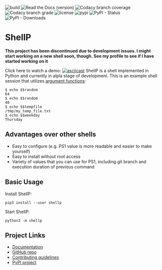 ![build](https://img.shields.io/travis/dullbananas/shellp/develop.svg)
![Read the Docs (version)](https://img.shields.io/readthedocs/shellp/develop.svg)
![Codacy branch coverage](https://img.shields.io/codacy/coverage/0d67da41aecc427d82b8a0e7b6747f83/develop.svg)
![Codacy branch grade](https://img.shields.io/codacy/grade/0d67da41aecc427d82b8a0e7b6747f83/develop.svg)
![license](https://img.shields.io/github/license/dullbananas/shellp.svg?color=blue)
![pypi](https://img.shields.io/pypi/v/shellp.svg?color=blue)
![PyPI - Status](https://img.shields.io/pypi/status/shellp.svg?color=blue)
![PyPI - Downloads](https://img.shields.io/pypi/dm/shellp.svg)

# ShellP

**This project has been discontinued due to development issues. I might start working on a new shell soon, though. See my profile to see if I have started working on it**

Click here to watch a demo:
[![asciicast](https://asciinema.org/a/257576.svg)](https://asciinema.org/a/257576)
ShellP is a shell implemented in Python and currently in alpla stage of development. This is an example shell session that utilizes [argument functions](https://shellp.readthedocs.io/en/latest/features/arg_funcs.html):

```
$ echo $$random
64
$ echo $$random
40
$ echo $$tempfile
/tmp/my_temp_file.txt
$ echo $$weekday
Thursday
```

## Advantages over other shells
  * Easy to configure (e.g. PS1 value is more readable and easier to make yourself)
  * Easy to install without root access
  * Variety of values that you can use for PS1, including git branch and execution duration of previous command


## Basic Usage
Install ShellP:

```
pip3 install --user shellp
```

Start ShellP:

```
python3 -m shellp
```

## Project Links
  * [Documentation](https://shellp.readthedocs.io/en/latest/)
  * [GitHub repo](https://github.com/dullbananas/shellp)
  * [Contributing guidelines](https://github.com/dullbananas/shellp/blob/master/CONTRIBUTING.md)
  * [PyPI project](https://pypi.org/project/shellp)
